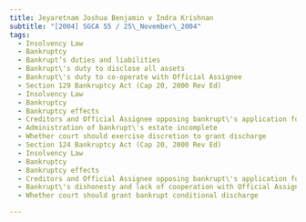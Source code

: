```yaml
---
title: Jeyaretnam Joshua Benjamin v Indra Krishnan 
subtitle: "[2004] SGCA 55 / 25\_November\_2004"
tags:
  - Insolvency Law
  - Bankruptcy
  - Bankrupt’s duties and liabilities
  - Bankrupt\'s duty to disclose all assets
  - Bankrupt\'s duty to co-operate with Official Assignee
  - Section 129 Bankruptcy Act (Cap 20, 2000 Rev Ed)
  - Insolvency Law
  - Bankruptcy
  - Bankruptcy effects
  - Creditors and Official Assignee opposing bankrupt\'s application for discharge from bankruptcy
  - Administration of bankrupt\'s estate incomplete
  - Whether court should exercise discretion to grant discharge
  - Section 124 Bankruptcy Act (Cap 20, 2000 Rev Ed)
  - Insolvency Law
  - Bankruptcy
  - Bankruptcy effects
  - Creditors and Official Assignee opposing bankrupt\'s application for discharge from bankruptcy
  - Bankrupt\'s dishonesty and lack of cooperation with Official Assignee considered
  - Whether court should grant bankrupt conditional discharge

---
```


